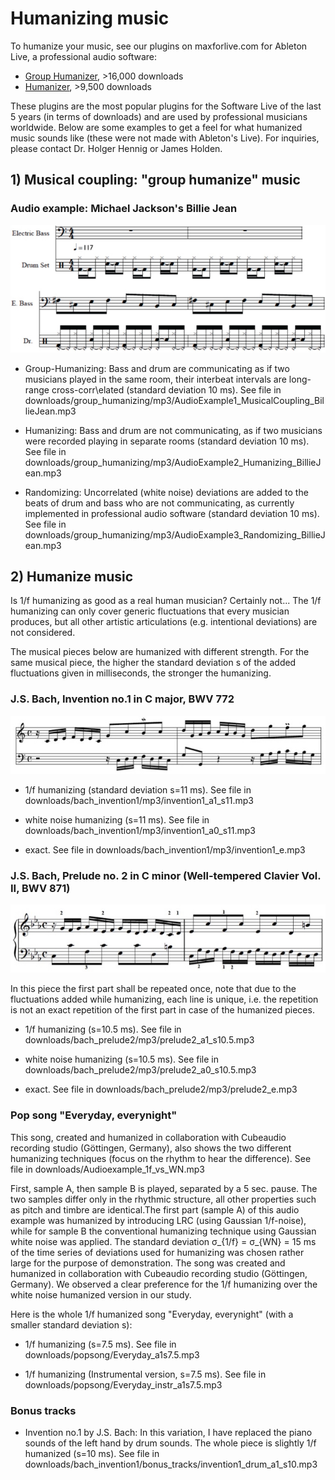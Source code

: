 # Humanizing music

To humanize your music, see our plugins on maxforlive.com for Ableton Live, a professional audio software:
* [Group Humanizer](http://www.maxforlive.com/library/device/2466/group-humanizer), >16,000 downloads
* [Humanizer](http://www.maxforlive.com/library/device/2144/humanizer), >9,500 downloads

These plugins are the most popular plugins for the Software Live of the last 5 years (in terms of downloads) and are used by professional musicians worldwide.
Below are some examples to get a feel for what humanized music sounds like (these were not made with Ableton's Live).
For inquiries, please contact Dr. Holger Hennig or James Holden.

## 1) Musical coupling: "group humanize" music

### Audio example: Michael Jackson's Billie Jean

![musical coupling demo:Billie Jean](pics/group_humanize_billiejean.jpg)

*   Group-Humanizing: Bass and drum are communicating as if two musicians played in the same room, their interbeat intervals are long-range cross-corr\elated (standard deviation 10 ms).
See file in downloads/group_humanizing/mp3/AudioExample1_MusicalCoupling_BillieJean.mp3


*   Humanizing: Bass and drum are not communicating, as if two musicians were recorded playing in separate rooms (standard deviation 10 ms).
See file in downloads/group_humanizing/mp3/AudioExample2_Humanizing_BillieJean.mp3


*   Randomizing: Uncorrelated (white noise) deviations are added to the beats of drum and bass who are not communicating, as currently implemented in professional audio software (standard deviation 10 ms).
See file in downloads/group_humanizing/mp3/AudioExample3_Randomizing_BillieJean.mp3


## 2) Humanize music

Is 1/f humanizing as good as a real human musician? Certainly not... The 1/f humanizing can only cover generic fluctuations that every musician produces, but all other artistic articulations (e.g. intentional deviations) are not considered.

The musical pieces below are humanized with different strength. For the same musical piece, the higher the standard deviation s of the added fluctuations given in milliseconds, the stronger the humanizing.

### J.S. Bach, Invention no.1 in C major, BWV 772

![](pics/Invention1_firstline2.jpg)

*   1/f humanizing (standard deviation s=11 ms).
See file in downloads/bach_invention1/mp3/invention1_a1_s11.mp3

*   white noise humanizing (s=11 ms).
See file in downloads/bach_invention1/mp3/invention1_a0_s11.mp3

*   exact. See file in downloads/bach_invention1/mp3/invention1_e.mp3

### J.S. Bach, Prelude no. 2 in C minor (Well-tempered Clavier Vol. II, BWV 871)

![](pics/prelude2_firstline2.jpg)

In this piece the first part shall be repeated once, note that due to the fluctuations added while humanizing, each line is unique, i.e. the repetition is not an exact repetition of the first part in case of the humanized pieces.

*   1/f humanizing (s=10.5 ms).
See file in downloads/bach_prelude2/mp3/prelude2_a1_s10.5.mp3

*   white noise humanizing (s=10.5 ms).
See file in downloads/bach_prelude2/mp3/prelude2_a0_s10.5.mp3

*   exact. See file in downloads/bach_prelude2/mp3/prelude2_e.mp3

### Pop song "Everyday, everynight"

This song, created and humanized in collaboration with Cubeaudio recording studio (Göttingen, Germany), also shows the two different humanizing techniques (focus on the rhythm to hear the difference).
See file in downloads/Audioexample_1f_vs_WN.mp3

First, sample A, then sample B is played, separated by a 5 sec. pause. The two samples differ only in the rhythmic structure, all other properties such as pitch and timbre are identical.The first part (sample A) of this audio example was humanized by introducing LRC (using Gaussian 1/f-noise), while for sample B the conventional humanizing technique using Gaussian white noise was applied. The standard deviation σ_{1/f} = σ_{WN} = 15 ms of the time series of deviations used for humanizing was chosen rather large for the purpose of demonstration. The song was created and humanized in collaboration with Cubeaudio recording studio (Göttingen, Germany). We observed a clear preference for the 1/f humanizing over the white noise humanized version in our study.

Here is the whole 1/f humanized song "Everyday, everynight" (with a smaller standard deviation s):

*   1/f humanizing (s=7.5 ms).
See file in downloads/popsong/Everyday_a1s7.5.mp3

*   1/f humanizing (Instrumental version, s=7.5 ms).
See file in downloads/popsong/Everyday_instr_a1s7.5.mp3

### Bonus tracks

*   Invention no.1 by J.S. Bach: In this variation, I have replaced the piano sounds of the left hand by drum sounds. The whole piece is slightly 1/f humanized (s=10 ms).
See file in downloads/bach_invention1/bonus_tracks/invention1_drum_a1_s10.mp3
